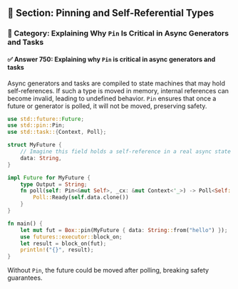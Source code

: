 ## 📘 Section: Pinning and Self-Referential Types
### 🔹 Category: Explaining Why `Pin` Is Critical in Async Generators and Tasks
#### ✅ Answer 750: Explaining why `Pin` is critical in async generators and tasks

Async generators and tasks are compiled to state machines that may hold self-references. If such a type is moved in memory, internal references can become invalid, leading to undefined behavior. `Pin` ensures that once a future or generator is polled, it will not be moved, preserving safety.

```rust
use std::future::Future;
use std::pin::Pin;
use std::task::{Context, Poll};

struct MyFuture {
    // Imagine this field holds a self-reference in a real async state machine
    data: String,
}

impl Future for MyFuture {
    type Output = String;
    fn poll(self: Pin<&mut Self>, _cx: &mut Context<'_>) -> Poll<Self::Output> {
        Poll::Ready(self.data.clone())
    }
}

fn main() {
    let mut fut = Box::pin(MyFuture { data: String::from("hello") });
    use futures::executor::block_on;
    let result = block_on(fut);
    println!("{}", result);
}
```

Without `Pin`, the future could be moved after polling, breaking safety guarantees.
